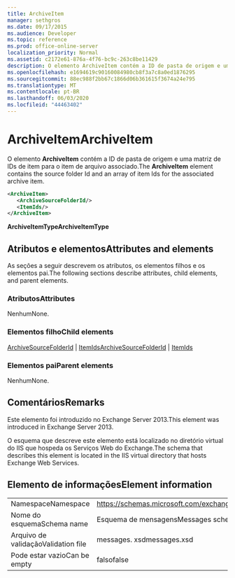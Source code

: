 ```yaml
---
title: ArchiveItem
manager: sethgros
ms.date: 09/17/2015
ms.audience: Developer
ms.topic: reference
ms.prod: office-online-server
localization_priority: Normal
ms.assetid: c2172e61-876a-4f76-bc9c-263c8be11429
description: O elemento ArchiveItem contém a ID de pasta de origem e uma matriz de IDs de item para o item de arquivo associado.
ms.openlocfilehash: e1694619c90160084980cb8f3a7c8a0ed1876295
ms.sourcegitcommit: 88ec988f2bb67c1866d06b361615f3674a24e795
ms.translationtype: MT
ms.contentlocale: pt-BR
ms.lasthandoff: 06/03/2020
ms.locfileid: "44463402"
---
```

# <a name="archiveitem"></a><span data-ttu-id="aaa66-103">ArchiveItem</span><span class="sxs-lookup"><span data-stu-id="aaa66-103">ArchiveItem</span></span>

<span data-ttu-id="aaa66-104">O elemento **ArchiveItem** contém a ID de pasta de origem e uma matriz de IDs de item para o item de arquivo associado.</span><span class="sxs-lookup"><span data-stu-id="aaa66-104">The **ArchiveItem** element contains the source folder Id and an array of item Ids for the associated archive item.</span></span> 
  
```XML
<ArchiveItem>
   <ArchiveSourceFolderId/>
   <ItemIds/>
</ArchiveItem>
```

 <span data-ttu-id="aaa66-105">**ArchiveItemType**</span><span class="sxs-lookup"><span data-stu-id="aaa66-105">**ArchiveItemType**</span></span>
## <a name="attributes-and-elements"></a><span data-ttu-id="aaa66-106">Atributos e elementos</span><span class="sxs-lookup"><span data-stu-id="aaa66-106">Attributes and elements</span></span>

<span data-ttu-id="aaa66-107">As seções a seguir descrevem os atributos, os elementos filhos e os elementos pai.</span><span class="sxs-lookup"><span data-stu-id="aaa66-107">The following sections describe attributes, child elements, and parent elements.</span></span>
  
### <a name="attributes"></a><span data-ttu-id="aaa66-108">Atributos</span><span class="sxs-lookup"><span data-stu-id="aaa66-108">Attributes</span></span>

<span data-ttu-id="aaa66-109">Nenhum</span><span class="sxs-lookup"><span data-stu-id="aaa66-109">None.</span></span>
  
### <a name="child-elements"></a><span data-ttu-id="aaa66-110">Elementos filho</span><span class="sxs-lookup"><span data-stu-id="aaa66-110">Child elements</span></span>

<span data-ttu-id="aaa66-111">[ArchiveSourceFolderId](archivesourcefolderid.md)  |  [ItemIds](itemids.md)</span><span class="sxs-lookup"><span data-stu-id="aaa66-111">[ArchiveSourceFolderId](archivesourcefolderid.md) | [ItemIds](itemids.md)</span></span>
  
### <a name="parent-elements"></a><span data-ttu-id="aaa66-112">Elementos pai</span><span class="sxs-lookup"><span data-stu-id="aaa66-112">Parent elements</span></span>

<span data-ttu-id="aaa66-113">Nenhum</span><span class="sxs-lookup"><span data-stu-id="aaa66-113">None.</span></span>
  
## <a name="remarks"></a><span data-ttu-id="aaa66-114">Comentários</span><span class="sxs-lookup"><span data-stu-id="aaa66-114">Remarks</span></span>

<span data-ttu-id="aaa66-115">Este elemento foi introduzido no Exchange Server 2013.</span><span class="sxs-lookup"><span data-stu-id="aaa66-115">This element was introduced in Exchange Server 2013.</span></span>
  
<span data-ttu-id="aaa66-116">O esquema que descreve este elemento está localizado no diretório virtual do IIS que hospeda os Serviços Web do Exchange.</span><span class="sxs-lookup"><span data-stu-id="aaa66-116">The schema that describes this element is located in the IIS virtual directory that hosts Exchange Web Services.</span></span>
  
## <a name="element-information"></a><span data-ttu-id="aaa66-117">Elemento de informações</span><span class="sxs-lookup"><span data-stu-id="aaa66-117">Element information</span></span>

|||
|:-----|:-----|
|<span data-ttu-id="aaa66-118">Namespace</span><span class="sxs-lookup"><span data-stu-id="aaa66-118">Namespace</span></span>  <br/> |https://schemas.microsoft.com/exchange/services/2006/messages  <br/> |
|<span data-ttu-id="aaa66-119">Nome do esquema</span><span class="sxs-lookup"><span data-stu-id="aaa66-119">Schema name</span></span>  <br/> |<span data-ttu-id="aaa66-120">Esquema de mensagens</span><span class="sxs-lookup"><span data-stu-id="aaa66-120">Messages schema</span></span>  <br/> |
|<span data-ttu-id="aaa66-121">Arquivo de validação</span><span class="sxs-lookup"><span data-stu-id="aaa66-121">Validation file</span></span>  <br/> |<span data-ttu-id="aaa66-122">messages. xsd</span><span class="sxs-lookup"><span data-stu-id="aaa66-122">messages.xsd</span></span>  <br/> |
|<span data-ttu-id="aaa66-123">Pode estar vazio</span><span class="sxs-lookup"><span data-stu-id="aaa66-123">Can be empty</span></span>  <br/> |<span data-ttu-id="aaa66-124">falso</span><span class="sxs-lookup"><span data-stu-id="aaa66-124">false</span></span>  <br/> |
   

